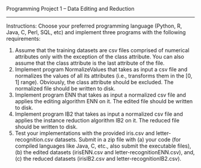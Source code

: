 Programming Project 1 – Data Editing and Reduction
____________
Instructions:
Choose your preferred programming language (Python, R, Java, C, Perl, SQL, etc) and implement three
programs with the following requirements:
1. Assume that the training datasets are csv files comprised of numerical attributes only with the 
exception of the class attribute. You can also assume that the class attribute is the last attribute 
of the file.
2. Implement program NormalizeValues that takes as input a csv file and normalizes the values of
all its attributes (i.e., transforms them in the [0, 1] range). Obviously, the class attribute should 
be excluded. The normalized file should be written to disk.
3. Implement program ENN that takes as input a normalized csv file and applies the editing 
algorithm ENN on it. The edited file should be written to disk.
4. Implement program IB2 that takes as input a normalized csv file and applies the instance 
reduction algorithm IB2 on it. The reduced file should be written to disk.
5. Test your implementations with the provided iris.csv and letter-recognition.csv datasets.
Submit in a zip file with
(a) your code (for compiled languages like Java, C, etc., also submit the executable files), 
(b) the edited datasets (irisENN.csv and letter-recognitionENN.csv), and, 
(c) the reduced datasets (irisIB2.csv and letter-recognitionIB2.csv).
